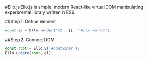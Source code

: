 #Ello.js
Ello.js is simple, modern React-like virtual DOM manipulating experimental library written in ES6. ​

##Step 1: Define element

```javascript
const el = Ello.render('h2', {}, "Hello world!");
```

##Step 2: Connect DOM

```javascript
const root = Ello.S('#container');
Ello.update(root, el);
```
